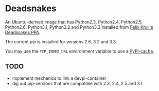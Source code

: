 # Deadsnakes

An Ubuntu-derived image that has Python2.3, Python2.4, Python2.5, Python2.6,
Python3.1, Python3.2 and Python3.3 installed from [Felix Krull's Deadsnakes PPA](https://launchpad.net/~fkrull/+archive/ubuntu/deadsnakes).

The current *pip* is installed for versions 2.6, 3.2 and 3.3.

You may use the `PIP_INDEX_URL` environment variable to use a [PyPI-cache](http://doc.devpi.net/latest/quickstart-pypimirror.html).

## TODO

- implement mechanics to link a devpi-container
- dig out pip-versions that are compatible with 2.3, 2.4, 2.5 and 3.1
